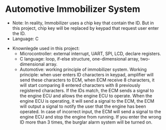 # Automotive Immobilizer System
+ Note: In reality, Immobilizer uses a chip key that contain the ID. But in this project, chip key will be replaced by keypad that request user enter the ID.
+ Language: C
- Knownlegde used in this project: 
  - Microcontroller: external interrupt, UART, SPI, LCD, declare registers. 
  - C language: loop, if-else structure, one-dimensional array, two-dimensional array.
  - Automotive: working principle of immobilizer system.
Working principle: when user enters ID characters in keypad, amplifier will send these characters to ECM, when ECM receive 8 characters, it will start comparing 8 entered characters with 8 previously registered characters. If the IDs match, the ECM sends a signal to the engine ECU and allows the engine ECU to operate. When the engine ECU is operating, it will send a signal to the ECM, the ECM will output a signal to notify the user that the engine has been operated. In case of incorrect input, the ECM will send a signal to the engine ECU and stop the engine from running. If you enter the wrong ID more than 3 times, the burglar alarm system will be turned on.
  
